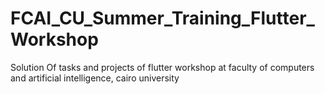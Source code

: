 # FCAI_CU_Summer_Training_Flutter_Workshop

Solution Of tasks and projects of flutter workshop at faculty of computers and artificial intelligence, cairo university


